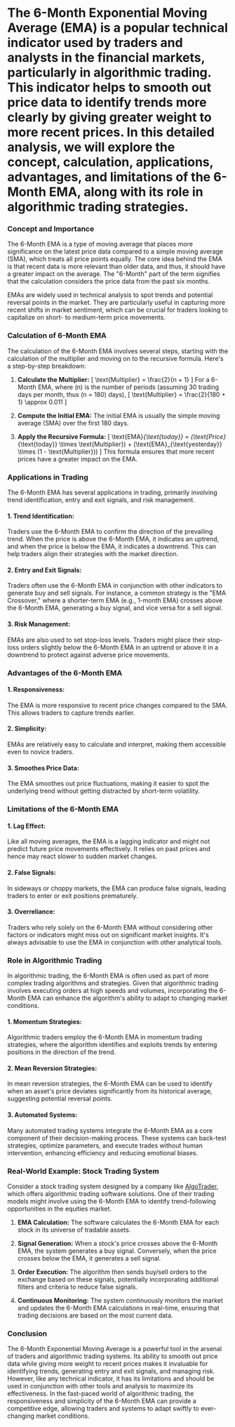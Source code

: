 # The 6-Month Exponential Moving Average (EMA) is a popular technical indicator used by traders and analysts in the financial markets, particularly in algorithmic trading. This indicator helps to smooth out price data to identify trends more clearly by giving greater weight to more recent prices. In this detailed analysis, we will explore the concept, calculation, applications, advantages, and limitations of the 6-Month EMA, along with its role in algorithmic trading strategies.

### Concept and Importance

The 6-Month EMA is a type of moving average that places more significance on the latest price data compared to a simple moving average (SMA), which treats all price points equally. The core idea behind the EMA is that recent data is more relevant than older data, and thus, it should have a greater impact on the average. The "6-Month" part of the term signifies that the calculation considers the price data from the past six months.

EMAs are widely used in technical analysis to spot trends and potential reversal points in the market. They are particularly useful in capturing more recent shifts in market sentiment, which can be crucial for traders looking to capitalize on short- to medium-term price movements.

### Calculation of 6-Month EMA

The calculation of the 6-Month EMA involves several steps, starting with the calculation of the multiplier and moving on to the recursive formula. Here's a step-by-step breakdown:

1. **Calculate the Multiplier:**
   \[
   \text{Multiplier} = \frac{2}{n + 1}
   \]
   For a 6-Month EMA, where \(n\) is the number of periods (assuming 30 trading days per month, thus \(n = 180\) days),
   \[
   \text{Multiplier} = \frac{2}{180 + 1} \approx 0.011
   \]

2. **Compute the Initial EMA:**
   The initial EMA is usually the simple moving average (SMA) over the first 180 days.

3. **Apply the Recursive Formula:**
   \[
   \text{EMA}_{\text{today}} = (\text{Price}_{\text{today}} \times \text{Multiplier}) + (\text{EMA}_{\text{yesterday}} \times (1 - \text{Multiplier}))
   \]
   This formula ensures that more recent prices have a greater impact on the EMA.

### Applications in Trading

The 6-Month EMA has several applications in trading, primarily involving trend identification, entry and exit signals, and risk management.

#### 1. **Trend Identification:**
Traders use the 6-Month EMA to confirm the direction of the prevailing trend. When the price is above the 6-Month EMA, it indicates an uptrend, and when the price is below the EMA, it indicates a downtrend. This can help traders align their strategies with the market direction.

#### 2. **Entry and Exit Signals:**
Traders often use the 6-Month EMA in conjunction with other indicators to generate buy and sell signals. For instance, a common strategy is the "EMA Crossover," where a shorter-term EMA (e.g., 1-month EMA) crosses above the 6-Month EMA, generating a buy signal, and vice versa for a sell signal.

#### 3. **Risk Management:**
EMAs are also used to set stop-loss levels. Traders might place their stop-loss orders slightly below the 6-Month EMA in an uptrend or above it in a downtrend to protect against adverse price movements.

### Advantages of the 6-Month EMA

#### 1. **Responsiveness:**
The EMA is more responsive to recent price changes compared to the SMA. This allows traders to capture trends earlier.

#### 2. **Simplicity:**
EMAs are relatively easy to calculate and interpret, making them accessible even to novice traders.

#### 3. **Smoothes Price Data:**
The EMA smoothes out price fluctuations, making it easier to spot the underlying trend without getting distracted by short-term volatility.

### Limitations of the 6-Month EMA

#### 1. **Lag Effect:**
Like all moving averages, the EMA is a lagging indicator and might not predict future price movements effectively. It relies on past prices and hence may react slower to sudden market changes.

#### 2. **False Signals:**
In sideways or choppy markets, the EMA can produce false signals, leading traders to enter or exit positions prematurely.

#### 3. **Overreliance:**
Traders who rely solely on the 6-Month EMA without considering other factors or indicators might miss out on significant market insights. It's always advisable to use the EMA in conjunction with other analytical tools.

### Role in Algorithmic Trading

In algorithmic trading, the 6-Month EMA is often used as part of more complex trading algorithms and strategies. Given that algorithmic trading involves executing orders at high speeds and volumes, incorporating the 6-Month EMA can enhance the algorithm's ability to adapt to changing market conditions.

#### 1. **Momentum Strategies:**
Algorithmic traders employ the 6-Month EMA in momentum trading strategies, where the algorithm identifies and exploits trends by entering positions in the direction of the trend.

#### 2. **Mean Reversion Strategies:**
In mean reversion strategies, the 6-Month EMA can be used to identify when an asset's price deviates significantly from its historical average, suggesting potential reversal points.

#### 3. **Automated Systems:**
Many automated trading systems integrate the 6-Month EMA as a core component of their decision-making process. These systems can back-test strategies, optimize parameters, and execute trades without human intervention, enhancing efficiency and reducing emotional biases.

### Real-World Example: Stock Trading System

Consider a stock trading system designed by a company like [AlgoTrader](https://www.algotrader.com/), which offers algorithmic trading software solutions. One of their trading models might involve using the 6-Month EMA to identify trend-following opportunities in the equities market.

1. **EMA Calculation:**
   The software calculates the 6-Month EMA for each stock in its universe of tradable assets.

2. **Signal Generation:**
   When a stock's price crosses above the 6-Month EMA, the system generates a buy signal. Conversely, when the price crosses below the EMA, it generates a sell signal.

3. **Order Execution:**
   The algorithm then sends buy/sell orders to the exchange based on these signals, potentially incorporating additional filters and criteria to reduce false signals.

4. **Continuous Monitoring:**
   The system continuously monitors the market and updates the 6-Month EMA calculations in real-time, ensuring that trading decisions are based on the most current data.

### Conclusion

The 6-Month Exponential Moving Average is a powerful tool in the arsenal of traders and algorithmic trading systems. Its ability to smooth out price data while giving more weight to recent prices makes it invaluable for identifying trends, generating entry and exit signals, and managing risk. However, like any technical indicator, it has its limitations and should be used in conjunction with other tools and analysis to maximize its effectiveness. In the fast-paced world of algorithmic trading, the responsiveness and simplicity of the 6-Month EMA can provide a competitive edge, allowing traders and systems to adapt swiftly to ever-changing market conditions.
